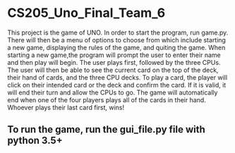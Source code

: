# CS205_Uno_Final_Team_6
This project is the game of UNO. In order to start the program, run game.py.
There will then be a menu of options to choose from which include starting a new game,
displaying the rules of the game, and quiting the game. When starting a new game,the program
will prompt the user to enter their name and then play will begin. The user plays
first, followed by the three CPUs. The user will then be able to see the current card
on the top of the deck, their hand of cards, and the three CPU decks. To play a card, the player 
will click on their intended card or the deck and confirm the card. If it is valid, it will end 
their turn and allow the CPUs to go. The game will automatically end when one of the four players 
plays all of the cards in their hand. Whoever plays their last card first, wins!

## To run the game, run the gui_file.py file with python 3.5+
